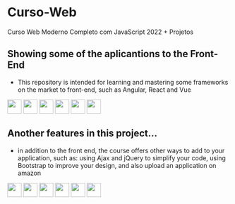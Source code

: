 # Curso-Web
Curso Web Moderno Completo com JavaScript 2022 + Projetos

## Showing some of the aplicantions to the Front-End
- This repository is intended for learning and mastering some frameworks on the market to front-end, such as Angular, React and Vue

<img style="width: 2rem" src="https://cdn.jsdelivr.net/gh/devicons/devicon/icons/html5/html5-original.svg" /> <img style="width: 2rem" src="https://cdn.jsdelivr.net/gh/devicons/devicon/icons/css3/css3-original.svg" /> <img style="width: 2rem" src="https://cdn.jsdelivr.net/gh/devicons/devicon/icons/javascript/javascript-original.svg" /> <img style="width: 2rem"  src="https://cdn.jsdelivr.net/gh/devicons/devicon/icons/angularjs/angularjs-original.svg" /> <img style="width: 2rem"  src="https://cdn.jsdelivr.net/gh/devicons/devicon/icons/react/react-original.svg" /> <img style="width: 2rem"  src="https://cdn.jsdelivr.net/gh/devicons/devicon/icons/vuejs/vuejs-original.svg" />

## Another features in this project...
- in addition to the front end, the course offers other ways to add to your application, such as: using Ajax and jQuery to simplify your code, using Bootstrap to improve your design, and also upload an application on amazon

<img style="width: 2rem" src="https://cdn.jsdelivr.net/gh/devicons/devicon/icons/nodejs/nodejs-original.svg" /> <img style="width: 2rem" src="https://cdn.jsdelivr.net/gh/devicons/devicon/icons/gulp/gulp-plain.svg" /> <img style="width: 2rem"   src="https://cdn.jsdelivr.net/gh/devicons/devicon/icons/webpack/webpack-original.svg" /> <img style="width: 2rem"  src="https://cdn.jsdelivr.net/gh/devicons/devicon/icons/jquery/jquery-original.svg" /> <img style="width: 2rem"   src="https://cdn.jsdelivr.net/gh/devicons/devicon/icons/bootstrap/bootstrap-original.svg" /> <img style="width: 2rem"  src="https://cdn.jsdelivr.net/gh/devicons/devicon/icons/express/express-original.svg" />
